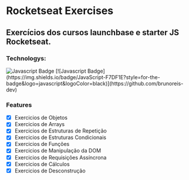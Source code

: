 # Rocketseat Exercises

## Exercícios dos cursos launchbase e starter JS Rocketseat.

### Technologys:
<img src="https://img.shields.io/badge/JavaScript-F7DF1E?style=for-the-badge&logo=javascript&logoColor=black" alt="Javascript Badge" />
[![Javascript Badge](https://img.shields.io/badge/JavaScript-F7DF1E?style=for-the-badge&logo=javascript&logoColor=black)](https://github.com/brunoreis-dev)

### Features

- [x] Exercicios de Objetos
- [x] Exercicios de Arrays
- [x] Exercicios de Estruturas de Repetição
- [x] Exercicios de Estruturas Condicionais
- [x] Exercicios de Funções
- [x] Exercicios de Manipulação da DOM
- [x] Exercicios de Requisições Assíncrona 
- [x] Exercicios de Cálculos
- [x] Exercicios de Desconstrução
